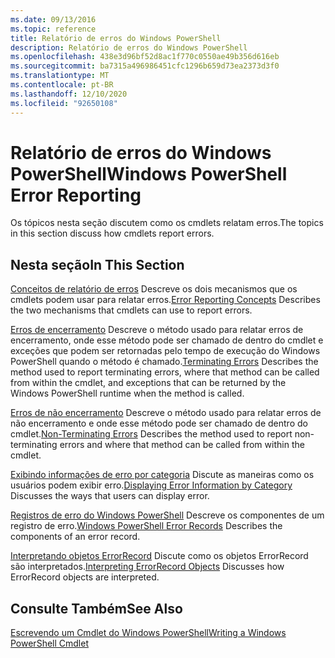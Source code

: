 ```yaml
---
ms.date: 09/13/2016
ms.topic: reference
title: Relatório de erros do Windows PowerShell
description: Relatório de erros do Windows PowerShell
ms.openlocfilehash: 438e3d96bf52d8ac1f770c0550ae49b356d616eb
ms.sourcegitcommit: ba7315a496986451cfc1296b659d73ea2373d3f0
ms.translationtype: MT
ms.contentlocale: pt-BR
ms.lasthandoff: 12/10/2020
ms.locfileid: "92650108"
---
```

# <a name="windows-powershell-error-reporting"></a><span data-ttu-id="dbf9b-103">Relatório de erros do Windows PowerShell</span><span class="sxs-lookup"><span data-stu-id="dbf9b-103">Windows PowerShell Error Reporting</span></span>

<span data-ttu-id="dbf9b-104">Os tópicos nesta seção discutem como os cmdlets relatam erros.</span><span class="sxs-lookup"><span data-stu-id="dbf9b-104">The topics in this section discuss how cmdlets report errors.</span></span>

## <a name="in-this-section"></a><span data-ttu-id="dbf9b-105">Nesta seção</span><span class="sxs-lookup"><span data-stu-id="dbf9b-105">In This Section</span></span>

<span data-ttu-id="dbf9b-106">[Conceitos de relatório de erros](./error-reporting-concepts.md) Descreve os dois mecanismos que os cmdlets podem usar para relatar erros.</span><span class="sxs-lookup"><span data-stu-id="dbf9b-106">[Error Reporting Concepts](./error-reporting-concepts.md) Describes the two mechanisms that cmdlets can use to report errors.</span></span>

<span data-ttu-id="dbf9b-107">[Erros de encerramento](./terminating-errors.md) Descreve o método usado para relatar erros de encerramento, onde esse método pode ser chamado de dentro do cmdlet e exceções que podem ser retornadas pelo tempo de execução do Windows PowerShell quando o método é chamado.</span><span class="sxs-lookup"><span data-stu-id="dbf9b-107">[Terminating Errors](./terminating-errors.md) Describes the method used to report terminating errors, where that method can be called from within the cmdlet, and exceptions that can be returned by the Windows PowerShell runtime when the method is called.</span></span>

<span data-ttu-id="dbf9b-108">[Erros de não encerramento](./non-terminating-errors.md) Descreve o método usado para relatar erros de não encerramento e onde esse método pode ser chamado de dentro do cmdlet.</span><span class="sxs-lookup"><span data-stu-id="dbf9b-108">[Non-Terminating Errors](./non-terminating-errors.md) Describes the method used to report non-terminating errors and where that method can be called from within the cmdlet.</span></span>

<span data-ttu-id="dbf9b-109">[Exibindo informações de erro por categoria](./displaying-error-information.md) Discute as maneiras como os usuários podem exibir erro.</span><span class="sxs-lookup"><span data-stu-id="dbf9b-109">[Displaying Error Information by Category](./displaying-error-information.md) Discusses the ways that users can display error.</span></span>

<span data-ttu-id="dbf9b-110">[Registros de erro do Windows PowerShell](./windows-powershell-error-records.md) Descreve os componentes de um registro de erro.</span><span class="sxs-lookup"><span data-stu-id="dbf9b-110">[Windows PowerShell Error Records](./windows-powershell-error-records.md) Describes the components of an error record.</span></span>

<span data-ttu-id="dbf9b-111">[Interpretando objetos ErrorRecord](./interpreting-errorrecord-objects.md) Discute como os objetos ErrorRecord são interpretados.</span><span class="sxs-lookup"><span data-stu-id="dbf9b-111">[Interpreting ErrorRecord Objects](./interpreting-errorrecord-objects.md) Discusses how ErrorRecord objects are interpreted.</span></span>

## <a name="see-also"></a><span data-ttu-id="dbf9b-112">Consulte Também</span><span class="sxs-lookup"><span data-stu-id="dbf9b-112">See Also</span></span>

[<span data-ttu-id="dbf9b-113">Escrevendo um Cmdlet do Windows PowerShell</span><span class="sxs-lookup"><span data-stu-id="dbf9b-113">Writing a Windows PowerShell Cmdlet</span></span>](./writing-a-windows-powershell-cmdlet.md)
